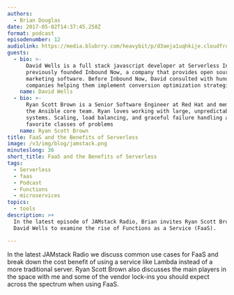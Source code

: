 ```yaml
---
authors:
  - Brian Douglas
date: 2017-05-02T14:37:45.258Z
format: podcast
episodenumber: 12
audiolink: https://media.blubrry.com/heavybit/p/d3aeja1uqhkije.cloudfront.net/podcasts/jamstack-radio/20170131-jamstack-radio-012.mp3
guests:
  - bio: >-
      David Wells is a full stack javascript developer at Serverless Inc. and
      previously founded Inbound Now, a company that provides open source
      marketing software. Before Inbound Now, David consulted with hundreds of
      companies helping them implement conversion optimization strategies..
    name: David Wells
  - bio: >-
      Ryan Scott Brown is a Senior Software Engineer at Red Hat and member of
      the Ansible core team. Ryan loves working with large, unpredictable
      systems. Scaling, load balancing, and graceful failure handling are his
      favorite classes of problems
    name: Ryan Scott Brown
title: FaaS and the Benefits of Serverless
image: /v3/img/blog/jamstack.png
minuteslong: 36
short_title: FaaS and the Benefits of Serverless
tags:
  - Serverless
  - faas
  - Podcast
  - Functions
  - microservices
topics:
  - tools
description: >+
  In the latest episode of JAMstack Radio, Brian invites Ryan Scott Brown and
  David Wells to examine the rise of Functions as a Service (FaaS).

---
```

In the latest JAMstack Radio we discuss common use cases for FaaS and break down the cost benefit of using a service like Lambda instead of a more traditional server. Ryan Scott Brown also discusses the main players in the space with me and some of the vendor lock-ins you should expect across the spectrum when using FaaS.
